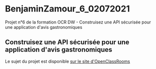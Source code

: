 # BenjaminZamour_6_02072021

Projet n°6 de la formation OCR DW - Construisez une API sécurisée pour une application d'avis gastronomiques

## Construisez une API sécurisée pour une application d'avis gastronomiques

Le sujet du projet est disponible [sur le site d'OpenClassRooms](https://openclassrooms.com/fr/paths/185/projects/676/assignment)
